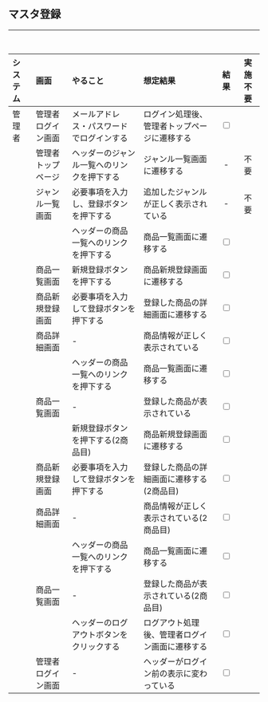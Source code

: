 <h2>マスタ登録</h2>

- - - -
<br>

| システム | 画面               | やること                                   | 想定結果                                       |          結果           | 実施不要 |
| :------- | :----------------- | :----------------------------------------- | :--------------------------------------------- | :---------------------: | :------: |
| 管理者   | 管理者ログイン画面 | メールアドレス・パスワードでログインする   | ログイン処理後、管理者トップページに遷移する   | <input type="checkbox"> |          |
|          | 管理者トップページ | ヘッダーのジャンル一覧へのリンクを押下する | ジャンル一覧画面に遷移する                     |            -            |   不要   |
|          | ジャンル一覧画面   | 必要事項を入力し、登録ボタンを押下する     | 追加したジャンルが正しく表示されている         |            -            |   不要   |
|          |                    | ヘッダーの商品一覧へのリンクを押下する     | 商品一覧画面に遷移する                         | <input type="checkbox"> |          |
|          | 商品一覧画面       | 新規登録ボタンを押下する                   | 商品新規登録画面に遷移する                     | <input type="checkbox"> |          |
|          | 商品新規登録画面   | 必要事項を入力して登録ボタンを押下する     | 登録した商品の詳細画面に遷移する               | <input type="checkbox"> |          |
|          | 商品詳細画面       | -                                          | 商品情報が正しく表示されている                 | <input type="checkbox"> |          |
|          |                    | ヘッダーの商品一覧へのリンクを押下する     | 商品一覧画面に遷移する                         | <input type="checkbox"> |          |
|          | 商品一覧画面       | -                                          | 登録した商品が表示されている                   | <input type="checkbox"> |          |
|          |                    | 新規登録ボタンを押下する(2商品目)          | 商品新規登録画面に遷移する                     | <input type="checkbox"> |          |
|          | 商品新規登録画面   | 必要事項を入力して登録ボタンを押下する     | 登録した商品の詳細画面に遷移する(2商品目)      | <input type="checkbox"> |          |
|          | 商品詳細画面       | -                                          | 商品情報が正しく表示されている(2商品目)        | <input type="checkbox"> |          |
|          |                    | ヘッダーの商品一覧へのリンクを押下する     | 商品一覧画面に遷移する                         | <input type="checkbox"> |          |
|          | 商品一覧画面       | -                                          | 登録した商品が表示されている(2商品目)          | <input type="checkbox"> |          |
|          |                    | ヘッダーのログアウトボタンをクリックする   | ログアウト処理後、管理者ログイン画面に遷移する | <input type="checkbox"> |          |
|          | 管理者ログイン画面 | -                                          | ヘッダーがログイン前の表示に変わっている       | <input type="checkbox"> |          |